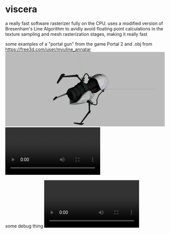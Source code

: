 # viscera

a really fast software rasterizer fully on the CPU. uses a modified version of Bresenham's Line Algorithm to avidly avoid floating point calculations in the texture sampling and mesh rasterization stages, making it really fast

some examples of a "portal gun" from the game Portal 2 and .obj from https://free3d.com/user/myuline_annatar
![alt text](https://github.com/adambigg-s/viscera/blob/main/demo/portal_gun.png)
![alt text](https://github.com/adambigg-s/viscera/blob/main/demo/yao_ming.mp4)

some debug thing
![alt text](https://github.com/adambigg-s/viscera/blob/main/demo/triangle.mp4)

